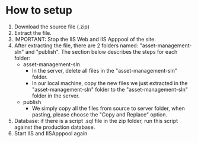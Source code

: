 # How to setup
1. Download the source file (.zip)
2. Extract the file.
3. IMPORTANT: Stop the IIS Web and IIS Apppool of the site.
4. After extracting the file, there are 2 folders named: "asset-management-sln" and "publish". The section below describes the steps for each folder:
   - asset-management-sln
     - In the server, delete all files in the "asset-management-sln" folder.
     - In our local machine, copy the new files we just extracted in the "asset-management-sln" folder to the "asset-management-sln" folder in the server.
   - publish
     - We simply copy all the files from source to server folder, when pasting, please choose the "Copy and Replace" option.
5. Database: if there is a script .sql file in the zip folder, run this script against the production database.
6. Start IIS and IISApppool again
